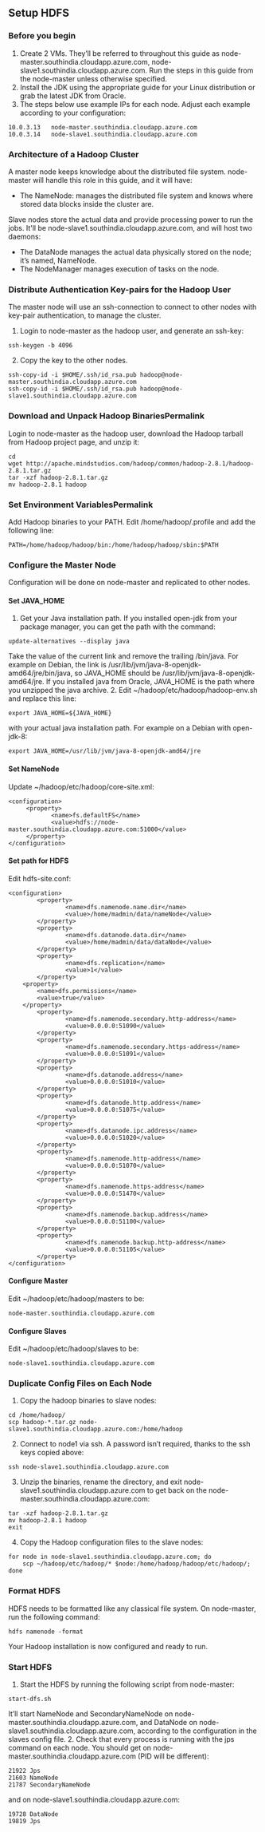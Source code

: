 ## Setup HDFS
### Before you begin
1. Create 2 VMs. They’ll be referred to throughout this guide as node-master.southindia.cloudapp.azure.com, node-slave1.southindia.cloudapp.azure.com.
Run the steps in this guide from the node-master unless otherwise specified.
2. Install the JDK using the appropriate guide for your Linux distribution or grab the latest JDK from Oracle.
3. The steps below use example IPs for each node. Adjust each example according to your configuration:
```
10.0.3.13   node-master.southindia.cloudapp.azure.com
10.0.3.14   node-slave1.southindia.cloudapp.azure.com
```
### Architecture of a Hadoop Cluster
A master node keeps knowledge about the distributed file system. node-master will handle this role in this guide, and it will have:
- The NameNode: manages the distributed file system and knows where stored data blocks inside the cluster are.

Slave nodes store the actual data and provide processing power to run the jobs. It'll be node-slave1.southindia.cloudapp.azure.com, and will host two daemons:
- The DataNode manages the actual data physically stored on the node; it’s named, NameNode.
- The NodeManager manages execution of tasks on the node.
### Distribute Authentication Key-pairs for the Hadoop User
The master node will use an ssh-connection to connect to other nodes with key-pair authentication, to manage the cluster.
1. Login to node-master as the hadoop user, and generate an ssh-key:
```
ssh-keygen -b 4096
```
2. Copy the key to the other nodes.
```
ssh-copy-id -i $HOME/.ssh/id_rsa.pub hadoop@node-master.southindia.cloudapp.azure.com
ssh-copy-id -i $HOME/.ssh/id_rsa.pub hadoop@node-slave1.southindia.cloudapp.azure.com
```
### Download and Unpack Hadoop BinariesPermalink
Login to node-master as the hadoop user, download the Hadoop tarball from Hadoop project page, and unzip it:
```
cd
wget http://apache.mindstudios.com/hadoop/common/hadoop-2.8.1/hadoop-2.8.1.tar.gz
tar -xzf hadoop-2.8.1.tar.gz
mv hadoop-2.8.1 hadoop
```
### Set Environment VariablesPermalink
Add Hadoop binaries to your PATH. Edit /home/hadoop/.profile and add the following line:
```
PATH=/home/hadoop/hadoop/bin:/home/hadoop/hadoop/sbin:$PATH
```
### Configure the Master Node
Configuration will be done on node-master and replicated to other nodes.
#### Set JAVA_HOME
1. Get your Java installation path. If you installed open-jdk from your package manager, you can get the path with the command:
```
update-alternatives --display java
```
Take the value of the current link and remove the trailing /bin/java. For example on Debian, the link is /usr/lib/jvm/java-8-openjdk-amd64/jre/bin/java, so JAVA_HOME should be /usr/lib/jvm/java-8-openjdk-amd64/jre.
If you installed java from Oracle, JAVA_HOME is the path where you unzipped the java archive.
2. Edit ~/hadoop/etc/hadoop/hadoop-env.sh and replace this line:
```
export JAVA_HOME=${JAVA_HOME}
```
with your actual java installation path. For example on a Debian with open-jdk-8:
```
export JAVA_HOME=/usr/lib/jvm/java-8-openjdk-amd64/jre
```
#### Set NameNode
Update ~/hadoop/etc/hadoop/core-site.xml:
```
<configuration>
     <property>
            <name>fs.defaultFS</name>
            <value>hdfs://node-master.southindia.cloudapp.azure.com:51000</value>
     </property>
</configuration>
```
#### Set path for HDFS
Edit hdfs-site.conf:
```
<configuration>
    	<property>
                <name>dfs.namenode.name.dir</name>
                <value>/home/madmin/data/nameNode</value>
        </property>
        <property>
                <name>dfs.datanode.data.dir</name>
                <value>/home/madmin/data/dataNode</value>
        </property>
        <property>
                <name>dfs.replication</name>
                <value>1</value>
        </property>
	<property>
		<name>dfs.permissions</name>
		<value>true</value>
	</property>
        <property>
                <name>dfs.namenode.secondary.http-address</name>
                <value>0.0.0.0:51090</value>
        </property>
        <property>
                <name>dfs.namenode.secondary.https-address</name>
                <value>0.0.0.0:51091</value>
        </property>
        <property>
                <name>dfs.datanode.address</name>
                <value>0.0.0.0:51010</value>
        </property>
        <property>
                <name>dfs.datanode.http.address</name>
                <value>0.0.0.0:51075</value>
        </property>
        <property>
                <name>dfs.datanode.ipc.address</name>
                <value>0.0.0.0:51020</value>
        </property>
        <property>
                <name>dfs.namenode.http-address</name>
                <value>0.0.0.0:51070</value>
        </property>
        <property>
                <name>dfs.namenode.https-address</name>
                <value>0.0.0.0:51470</value>
        </property>
        <property>
                <name>dfs.namenode.backup.address</name>
                <value>0.0.0.0:51100</value>
        </property>
        <property>
                <name>dfs.namenode.backup.http-address</name>
                <value>0.0.0.0:51105</value>
        </property>
</configuration>
```
#### Configure Master
Edit ~/hadoop/etc/hadoop/masters to be:
````
node-master.southindia.cloudapp.azure.com
````
#### Configure Slaves
Edit ~/hadoop/etc/hadoop/slaves to be:
````
node-slave1.southindia.cloudapp.azure.com
````
### Duplicate Config Files on Each Node 
1. Copy the hadoop binaries to slave nodes:
```
cd /home/hadoop/
scp hadoop-*.tar.gz node-slave1.southindia.cloudapp.azure.com:/home/hadoop
```
2. Connect to node1 via ssh. A password isn’t required, thanks to the ssh keys copied above:
```
ssh node-slave1.southindia.cloudapp.azure.com
```
3. Unzip the binaries, rename the directory, and exit node-slave1.southindia.cloudapp.azure.com to get back on the node-master.southindia.cloudapp.azure.com:
```
tar -xzf hadoop-2.8.1.tar.gz
mv hadoop-2.8.1 hadoop
exit
```
4. Copy the Hadoop configuration files to the slave nodes:
``` 
for node in node-slave1.southindia.cloudapp.azure.com; do
    scp ~/hadoop/etc/hadoop/* $node:/home/hadoop/hadoop/etc/hadoop/;
done
```
### Format HDFS
HDFS needs to be formatted like any classical file system. On node-master, run the following command:
```
hdfs namenode -format
```
Your Hadoop installation is now configured and ready to run.
### Start HDFS
1. Start the HDFS by running the following script from node-master:
```
start-dfs.sh
```
It’ll start NameNode and SecondaryNameNode on node-master.southindia.cloudapp.azure.com, and DataNode on node-slave1.southindia.cloudapp.azure.com, according to the configuration in the slaves config file.
2. Check that every process is running with the jps command on each node. You should get on node-master.southindia.cloudapp.azure.com (PID will be different):
```
21922 Jps
21603 NameNode
21787 SecondaryNameNode
```
and on node-slave1.southindia.cloudapp.azure.com:
```
19728 DataNode
19819 Jps
```